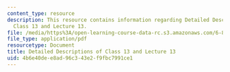 ```yaml
---
content_type: resource
description: This resource contains information regarding Detailed Descriptions of
  Class 13 and Lecture 13.
file: /media/https%3A/open-learning-course-data-rc.s3.amazonaws.com/6-849-geometric-folding-algorithms-linkages-origami-polyhedra-fall-2012/4b6e40dee8ad96c343e2f9fbc7991ce1_MIT6_849F12_desc13.pdf
file_type: application/pdf
resourcetype: Document
title: Detailed Descriptions of Class 13 and Lecture 13
uid: 4b6e40de-e8ad-96c3-43e2-f9fbc7991ce1
---
```

